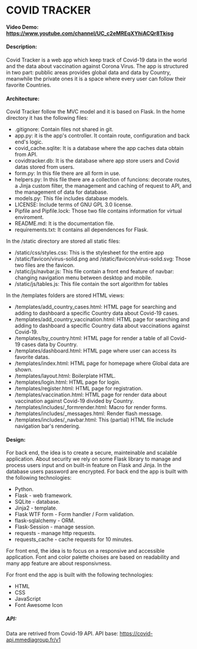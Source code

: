 # COVID TRACKER
#### Video Demo:  https://www.youtube.com/channel/UC_c2eMREqXYhiACQr8Tkisg
#### Description:
Covid Tracker is a web app which keep track of Covid-19 data in the world and the data about vaccination against Corona Virus. The app is structured in two part: pubblic areas provides global data and data by Country, meanwhile the private ones it is a space where every user can follow their favorite Countries.

#### Architecture:
Covid Tracker follow the MVC model and it is based on Flask.
In the home directory it has the following files:

* .gitignore: Contain files not shared in git.
* app.py: it is the app's controller. It contain route, configuration and back end's logic.
* covid_cache.sqlite: It is a database where the app caches data obtain from API.
* covidtracker.db: It is the database where app store users and Covid datas stored from users.
* form.py: In this file there are all form in use.
* helpers.py: In this file there are a collection of funcions: decorate routes, a Jinja custom filter, the management and caching of request to API, and the management of data for database.   
* models.py: This file includes database models.
* LICENSE: Include terms of GNU GPL 3.0 license.
* Pipfile and Pipfile.lock: Those two file contains information for virtual enviroment.
* README.md: It is the documentation file.
* requirements.txt: It contains all dependences for Flask.

In the /static directory are stored all static files:
* /static/css/styles.css: This is the stylesheet for the entire app
* /static/favicon/virus-solid.png and /static/favicon/virus-solid.svg: Those two files are the favicon.
* /static/js/navbar.js: This file contain a front end feature of navbar: changing navigation menu between desktop and mobile.
* /static/js/tables.js: This file contain the sort algorithm for tables

In the /templates folders are stored HTML views:
* /templates/add_country_cases.html: HTML page for searching and adding to dashboard a specific Country data about Covid-19 cases.
* /templates/add_country_vaccination.html: HTML page for searching and adding to dashboard a specific Country data about vaccinations against Covid-19.
* /templates/by_country.html: HTML page for render a table of all Covid-19 cases data by Country.
* /templates/dashboard.html: HTML page where user can access its favorite datas.
* /templates/index.html: HTML page for homepage where Global data are shown.
* /templates/layout.html: Boilerplate HTML.
* /templates/login.html: HTML page for login.
* /templates/register.html: HTML page for registration.
* /templates/vaccination.html: HTML page for render data about vaccination against Covid-19 divided by Country. 
* /templates/includes/_formrender.html: Macro for render forms.
* /templates/includes/_messages.html: Render flash message.
* /templates/includes/_navbar.html: This (partial) HTML file include navigation bar's rendering. 

#### Design:
For back end, the idea is to create a secure, mainteinable and scalable application. About security we rely on some Flask library to manage and process users input and on built-in feature on Flask and Jinja. In the database users password are encrypted.
For back end the app is built with the following technologies: 

* Python.
* Flask - web framework.
* SQLite - database.
* Jinja2 - template. 
* Flask WTF form - Form handler / Form validation.
* flask-sqlalchemy - ORM.
* Flask-Session - manage session.
* requests - manage http requests.
* requests_cache - cache requests for 10 minutes.

For front end, the idea is to focus on a responsive and accessible application. Font and color palette choises are based on readability and many app feature are about responsivness. 

For front end the app is built with the following technologies: 
* HTML 
* CSS 
* JavaScript
* Font Awesome Icon
##### API:
Data are retrived from Covid-19 API.
API base:
https://covid-api.mmediagroup.fr/v1